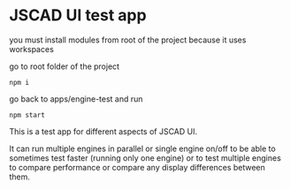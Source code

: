 # JSCAD UI test app

you must install modules from root of the project because it uses workspaces

go to root folder of the project

```
npm i
```

go back to apps/engine-test and run

```
npm start
```


This is a test app for different aspects of JSCAD UI.

It can run multiple engines in parallel or single engine on/off to be 
able to sometimes test faster (running only one engine) or to test multiple engines to compare performance or compare any display differences between them.



